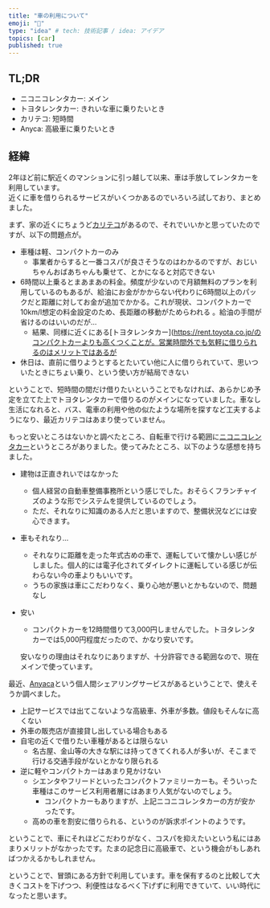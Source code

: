 ```yaml
---
title: "車の利用について"
emoji: "💭"
type: "idea" # tech: 技術記事 / idea: アイデア
topics: [car]
published: true
---
```

TL;DR
-----

* ニコニコレンタカー: メイン
* トヨタレンタカー: きれいな車に乗りたいとき
* カリテコ: 短時間
* Anyca: 高級車に乗りたいとき

経緯
----

2年ほど前に駅近くのマンションに引っ越して以来、車は手放してレンタカーを利用しています。  
近くに車を借りられるサービスがいくつかあるのでいろいろ試しており、まとめました。

まず、家の近くにちょうど[カリテコ](https://www.cariteco.com/)があるので、それでいいかと思っていたのですが、以下の問題点が。

* 車種は軽、コンパクトカーのみ
  * 事業者からすると一番コスパが良さそうなのはわかるのですが、おじいちゃんおばあちゃんも乗せて、とかになると対応できない
* 6時間以上乗るとまあまあの料金。頻度が少ないので月額無料のプランを利用しているのもあるが、給油にお金がかからない代わりに6時間以上のパックだと距離に対してお金が追加でかかる。これが現状、コンパクトカーで10km/l想定の料金設定のため、長距離の移動がためらわれる 。給油の手間が省けるのはいいのだが...
  * 結果、同様に近くにある[トヨタレンタカー](https://rent.toyota.co.jp/のコンパクトカーよりも高くつくことが。営業時間外でも気軽に借りられるのはメリットではあるが
* 休日は、直前に借りようとするとたいてい他に人に借りられていて、思いついたときにちょい乗り、という使い方が結局できない

ということで、短時間の間だけ借りたいということでもなければ、あらかじめ予定を立てた上でトヨタレンタカーで借りるのがメインになっていました。車なし生活になれると、バス、電車の利用や他の似たような場所を探すなど工夫するようになり、最近カリテコはあまり使っていません。

もっと安いところはないかと調べたところ、自転車で行ける範囲に[ニコニコレンタカー](https://www.2525r.com/)というところがありました。使ってみたところ、以下のような感想を持ちました。

* 建物は正直きれいではなかった
  * 個人経営の自動車整備事務所という感じでした。おそらくフランチャイズのような形でシステムを提供しているのでしょう。
  * ただ、それなりに知識のある人だと思いますので、整備状況などには安心できます。
* 車もそれなり...
  * それなりに距離を走った年式古めの車で、運転していて懐かしい感じがしました。個人的には電子化されてダイレクトに運転している感じが伝わらない今の車よりもいいです。
  * うちの家族は車にこだわりなく、乗り心地が悪いとかもないので、問題なし
* 安い
  * コンパクトカーを12時間借りて3,000円しませんでした。トヨタレンタカーでは5,000円程度だったので、かなり安いです。

  安いなりの理由はそれなりにありますが、十分許容できる範囲なので、現在メインで使っています。

最近、[Anyaca](https://anyca.net/)という個人間シェアリングサービスがあるということで、使えそうか調べました。

* 上記サービスでは出てこないような高級車、外車が多数。値段もそんなに高くない
* 外車の販売店が直接貸し出している場合もある
* 自宅の近くで借りたい車種があるとは限らない
  * 名古屋、金山等の大きな駅には持ってきてくれる人が多いが、そこまで行ける交通手段がないとかなり限られる
* 逆に軽やコンパクトカーはあまり見かけない
  * シエンタやフリードといったコンパクトファミリーカーも。そういった車種はこのサービス利用者層にはあまり人気がないのでしょう。
    * コンパクトカーもありますが、上記ニコニコレンタカーの方が安かったです。
  * 高めの車を割安に借りられる、というのが訴求ポイントのようです。

ということで、車にそれほどこだわりがなく、コスパを抑えたいという私にはあまりメリットがなかったです。たまの記念日に高級車で、という機会がもしあればつかえるかもしれません。

ということで、冒頭にある方針で利用しています。車を保有するのと比較して大きくコストを下げつつ、利便性はなるべく下げずに利用できていて、いい時代になったと思います。
